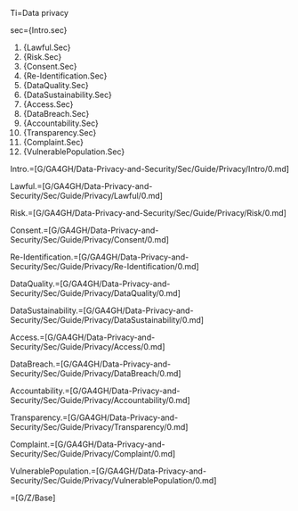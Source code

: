 Ti=Data privacy

sec={Intro.sec}<ol><li>{Lawful.Sec}</li><li>{Risk.Sec}</li><li>{Consent.Sec}</li><li>{Re-Identification.Sec}</li><li>{DataQuality.Sec}</li><li>{DataSustainability.Sec}</li><li>{Access.Sec}</li><li>{DataBreach.Sec}</li><li>{Accountability.Sec}</li><li>{Transparency.Sec}</li><li>{Complaint.Sec}</li><li>{VulnerablePopulation.Sec}</li></ol>

Intro.=[G/GA4GH/Data-Privacy-and-Security/Sec/Guide/Privacy/Intro/0.md]

Lawful.=[G/GA4GH/Data-Privacy-and-Security/Sec/Guide/Privacy/Lawful/0.md]

Risk.=[G/GA4GH/Data-Privacy-and-Security/Sec/Guide/Privacy/Risk/0.md]

Consent.=[G/GA4GH/Data-Privacy-and-Security/Sec/Guide/Privacy/Consent/0.md]

Re-Identification.=[G/GA4GH/Data-Privacy-and-Security/Sec/Guide/Privacy/Re-Identification/0.md]

DataQuality.=[G/GA4GH/Data-Privacy-and-Security/Sec/Guide/Privacy/DataQuality/0.md]

DataSustainability.=[G/GA4GH/Data-Privacy-and-Security/Sec/Guide/Privacy/DataSustainability/0.md]

Access.=[G/GA4GH/Data-Privacy-and-Security/Sec/Guide/Privacy/Access/0.md]

DataBreach.=[G/GA4GH/Data-Privacy-and-Security/Sec/Guide/Privacy/DataBreach/0.md]

Accountability.=[G/GA4GH/Data-Privacy-and-Security/Sec/Guide/Privacy/Accountability/0.md]

Transparency.=[G/GA4GH/Data-Privacy-and-Security/Sec/Guide/Privacy/Transparency/0.md]

Complaint.=[G/GA4GH/Data-Privacy-and-Security/Sec/Guide/Privacy/Complaint/0.md]

VulnerablePopulation.=[G/GA4GH/Data-Privacy-and-Security/Sec/Guide/Privacy/VulnerablePopulation/0.md]

=[G/Z/Base]
